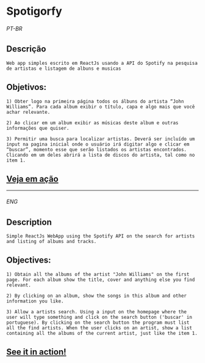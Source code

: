 <h1>Spotigorfy</h1>

###### PT-BR

<h2>Descrição</h2>
<div style="word-wrap: break-word">

    Web app simples escrito em ReactJs usando a API do Spotify na pesquisa de artistas e listagem de albuns e musicas
</div>
<h2>Objetivos:</h2>
<div style="word-wrap: break-word">

    1) Obter logo na primeira página todos os álbuns do artista “John Williams”. Para cada album exibir o título, capa e algo mais que você achar relevante.

    2) Ao clicar em um album exibir as músicas deste album e outras informações que quiser.

    3) Permitir uma busca para localizar artistas. Deverá ser incluído um input na pagina inicial onde o usuário irá digitar algo e clicar em “buscar”, momento esse que serão listados os artistas encontrados. Clicando em um deles abrirá a lista de discos do artista, tal como no item 1.
</div>
<h2>
    <a href="https://igorphelype.github.io/Spotigorfy/">Veja em ação</a>
</h2>

---

###### ENG

<h2>Description</h2>
<div style="word-wrap: break-word">

    Simple ReactJs WebApp using the Spotify API on the search for artists and listing of albums and tracks.
</div>
<h2>Objectives:</h2>
<div style="word-wrap: break-word">

    1) Obtain all the albums of the artist "John Williams" on the first page. For each album show the title, cover and anything else you find relevant.

    2) By clicking on an album, show the songs in this album and other information you like.

    3) Allow a artists search. Using a input on the homepage where the user will type something and click on the search button ('buscar' in portuguese). By clicking on the search button the program must list all the find artists. When the user clicks on an artist, show a list containing all the albums of the current artist, just like the item 1.
</div>
<h2>
    <a href="https://igorphelype.github.io/Spotigorfy/">See it in action!</a>
</h2>
